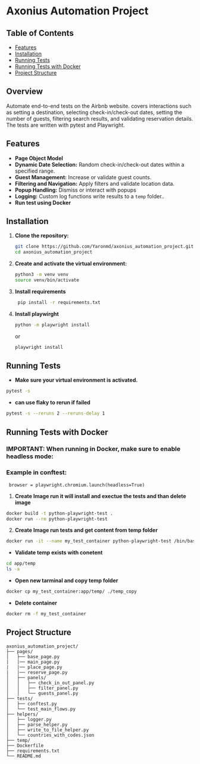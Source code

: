 # Axonius Automation Project

## Table of Contents

- [Features](#features)
- [Installation](#installation)
- [Running Tests](#running-tests)
- [Running Tests with Docker](#running-tests-with-docker)
- [Project Structure](#project-structure)


## Overview

 Automate end-to-end tests on the Airbnb website. covers interactions such as setting a destination, selecting check-in/check-out dates, setting the number of guests, filtering search results, and validating reservation details. The tests are written with pytest and Playwright.

## Features

- **Page Object Model** 
- **Dynamic Date Selection:** Random check-in/check-out dates within a specified range.
- **Guest Management:** Increase or validate guest counts.
- **Filtering and Navigation:** Apply filters and validate location data.
- **Popup Handling:** Dismiss or interact with popups
- **Logging:** Custom log functions write results to a `temp` folder..
- **Run test using Docker**

## Installation

1. **Clone the repository:**

   ```bash
   git clone https://github.com/Yaronmd/axonius_automation_project.git
   cd axonius_automation_project
   ```

2. **Create and activate the virtual environment:**
    ```bash
    python3 -m venv venv
    source venv/bin/activate
   ```
3. **Install requirements**
   ```bash
    pip install -r requirements.txt
   ```
4. **Install playwirght**
    ```bash
    python -m playwright install
    ```
    or 
     ```bash
    playwright install
    ```
## Running Tests
- **Make sure your virtual environment is activated.** 
```bash
pytest -s
```
- **can use flaky to rerun if failed** 
```bash
pytest -s --reruns 2 --reruns-delay 1
```
## Running Tests with Docker

### IMPORTANT: When running in Docker, make sure to enable headless mode:
### Example in conftest:
``` browser = playwright.chromium.launch(headless=True)```

1. **Create Image run it will install and exectue the tests and than delete image** 

```bash
docker build -t python-playwright-test .
docker run --rm python-playwright-test
```
2. **Create Image run tests and get content from temp folder**
```bash
docker run -it --name my_test_container python-playwright-test /bin/bash
```
- **Validate temp exists with conetent**
```bash
cd app/temp 
ls -a 
```
- **Open new tarminal and copy temp folder**
```bash
docker cp my_test_container:app/temp/ ./temp_copy
```
- **Delete container**
```bash
docker rm -f my_test_container
```
## Project Structure
```    
axonius_automation_project/
├── pages/ 
│   ├── base_page.py
|   |── main_page.py
|   |── place_page.py
|   |── reserve_page.py
│   ├── panels/
│   │   ├── check_in_out_panel.py
│   │   ├── filter_panel.py
│   │   └── guests_panel.py
├── tests/
│   ├── conftest.py
│   └── test_main_flows.py
├── helpers/
│   ├── logger.py
│   ├── parse_helper.py
│   ├── write_to_file_helper.py 
│   └── countries_with_codes.json
├── temp/
├── Dockerfile
├── requirements.txt
└── README.md
```

